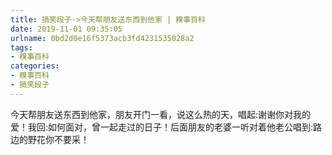 ```yaml
---
title: 搞笑段子->今天帮朋友送东西到他家 | 糗事百科
date: 2019-11-01 09:35:05
urlname: 0bd2d0e16f5373acb3fd4231535028a2
tags: 
- 糗事百科
categories:
- 糗事百科
- 搞笑段子
---
```

今天帮朋友送东西到他家，朋友开门一看，说这么热的天，唱起:谢谢你对我的爱！我回:如何面对，曾一起走过的日子！后面朋友的老婆一听对着他老公唱到:路边的野花你不要采！


